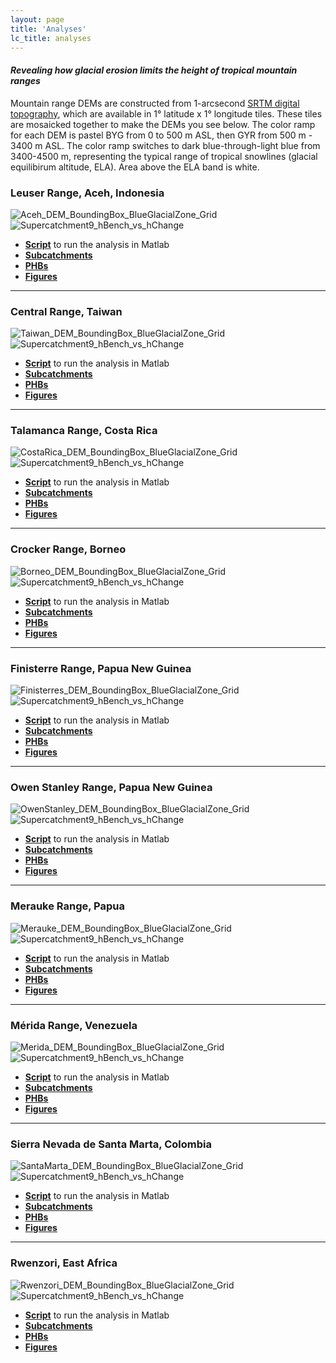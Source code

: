 ```yaml
---
layout: page
title: 'Analyses'
lc_title: analyses
---
```


#### *Revealing how glacial erosion limits the height of tropical mountain ranges*

Mountain range DEMs are constructed from  1-arcsecond [SRTM digital topography](https://mcunningham917.github.io/PHdoc/Data/), which are available in 1° latitude x 1° longitude tiles. These tiles are mosaicked together to make the DEMs you see below. The color ramp for each DEM is pastel BYG from 0 to 500 m ASL, then GYR from 500 m - 3400 m ASL. The color ramp switches to dark blue-through-light blue from 3400-4500 m, representing the typical range of tropical snowlines (glacial equilibirum altitude, ELA). Area above the ELA band is white.

### Leuser Range, Aceh, Indonesia

![Aceh_DEM_BoundingBox_BlueGlacialZone_Grid](https://raw.githubusercontent.com/mcunningham917/PHdata/master/Aceh/Maps/Aceh_DEM_BoundingBox_BlueGlacialZone_Grid.png)
![Supercatchment9_hBench_vs_hChange](https://raw.githubusercontent.com/mcunningham917/PHanalysis/master/Aceh/Figures/SupercatchmentPHBs/Supercatchment24_hBench_vs_hChange.png)

  * [**Script**](https://github.com/mcunningham917/PHanalysis/blob/master/Aceh.m) to run the analysis in Matlab
  * [**Subcatchments**](https://github.com/mcunningham917/PHanalysis/blob/master/Aceh/Subcatchments/25mStep)
  * [**PHBs**](https://github.com/mcunningham917/PHanalysis/tree/master/Aceh/PHBs/Cusum02_BenchLength3Steps/AllSupercatchmentsTxt) 
  * [**Figures**](https://github.com/mcunningham917/PHanalysis/blob/master/Aceh/Figures/SupercatchmentPHBs) 

___



### Central Range, Taiwan

![Taiwan_DEM_BoundingBox_BlueGlacialZone_Grid](https://raw.githubusercontent.com/mcunningham917/PHdata/master/Taiwan/Maps/Taiwan_DEM_BoundingBox_BlueGlacialZone_Grid.png)
![Supercatchment9_hBench_vs_hChange](https://raw.githubusercontent.com/mcunningham917/PHanalysis/master/Taiwan/Figures/SupercatchmentPHBs/Supercatchment29_hBench_vs_hChange.png)

  * [**Script**](https://github.com/mcunningham917/PHanalysis/blob/master/Taiwan.m) to run the analysis in Matlab
  * [**Subcatchments**](https://github.com/mcunningham917/PHanalysis/blob/master/Taiwan/Subcatchments/25mStep)
  * [**PHBs**](https://github.com/mcunningham917/PHanalysis/blob/master/Taiwan/PHBs/Cusum02_BenchLength3Steps/AllSupercatchments) 
  * [**Figures**](https://github.com/mcunningham917/PHanalysis/blob/master/Taiwan/Figures/SupercatchmentPHBs) 

___



### Talamanca Range, Costa Rica

![CostaRica_DEM_BoundingBox_BlueGlacialZone_Grid](https://raw.githubusercontent.com/mcunningham917/PHdata/master/CostaRica/Maps/CostaRica_DEM_BoundingBox_BlueGlacialZone_Grid.png)
![Supercatchment9_hBench_vs_hChange](https://raw.githubusercontent.com/mcunningham917/PHanalysis/master/CostaRica/Figures/SupercatchmentPHBs/Supercatchment9_hBench_vs_hChange.png)

  * [**Script**](https://github.com/mcunningham917/PHanalysis/blob/master/CostaRica.m) to run the analysis in Matlab
  * [**Subcatchments**](https://github.com/mcunningham917/PHanalysis/blob/master/CostaRica/Subcatchments/25mStep)
  * [**PHBs**](https://github.com/mcunningham917/PHanalysis/blob/master/CostaRica/PHBs/Cusum02_BenchLength3Steps/AllSupercatchmentsTxt) 
  * [**Figures**](https://github.com/mcunningham917/PHanalysis/blob/master/CostaRica/Figures/SupercatchmentPHBs) 

___




### Crocker Range, Borneo

![Borneo_DEM_BoundingBox_BlueGlacialZone_Grid](https://raw.githubusercontent.com/mcunningham917/PHdata/master/Borneo/Maps/Borneo_DEM_BoundingBox_BlueGlacialZone_Grid.png)
![Supercatchment9_hBench_vs_hChange](https://raw.githubusercontent.com/mcunningham917/PHanalysis/master/Borneo/Figures/SupercatchmentPHBs/Supercatchment18_hBench_vs_hChange.png)

  * [**Script**](https://github.com/mcunningham917/PHanalysis/blob/master/Borneo.m) to run the analysis in Matlab
  * [**Subcatchments**](https://github.com/mcunningham917/PHanalysis/blob/master/Borneo/Subcatchments/25mStep)
  * [**PHBs**](https://github.com/mcunningham917/PHanalysis/tree/master/Borneo/PHBs/Cusum02_BenchLength3Steps/AllSupercatchmentTxt) 
  * [**Figures**](https://github.com/mcunningham917/PHanalysis/blob/master/Borneo/Figures/SupercatchmentPHBs) 

___



### Finisterre Range, Papua New Guinea

![Finisterres_DEM_BoundingBox_BlueGlacialZone_Grid](https://raw.githubusercontent.com/mcunningham917/PHdata/master/Finisterres/Maps/Finisterres_DEM_BoundingBox_BlueGlacialZone_Grid.png)
![Supercatchment9_hBench_vs_hChange](https://raw.githubusercontent.com/mcunningham917/PHanalysis/master/Finisterres/Figures/SupercatchmentPHBs/Supercatchment33_hBench_vs_hChange.png)

  * [**Script**](https://github.com/mcunningham917/PHanalysis/blob/master/Finisterres.m) to run the analysis in Matlab
  * [**Subcatchments**](https://github.com/mcunningham917/PHanalysis/blob/master/Finisterres/Subcatchments/25mStep)
  * [**PHBs**](https://github.com/mcunningham917/PHanalysis/blob/master/Finisterres/PHBs/Cusum02_BenchLength3Steps/AllSupercatchmentsTxt) 
  * [**Figures**](https://github.com/mcunningham917/PHanalysis/blob/master/Finisterres/Figures/SupercatchmentPHBs) 

___



### Owen Stanley Range, Papua New Guinea

![OwenStanley_DEM_BoundingBox_BlueGlacialZone_Grid](https://raw.githubusercontent.com/mcunningham917/PHdata/master/OwenStanley/Maps/OwenStanley_DEM_BoundingBox_BlueGlacialZone_Grid.png)
![Supercatchment9_hBench_vs_hChange](https://raw.githubusercontent.com/mcunningham917/PHanalysis/master/OwenStanley/Figures/SupercatchmentPHBs/Supercatchment49_hBench_vs_hChange.png)

  * [**Script**](https://github.com/mcunningham917/PHanalysis/blob/master/OwenStanley.m) to run the analysis in Matlab
  * [**Subcatchments**](https://github.com/mcunningham917/PHanalysis/blob/master/OwenStanley/Subcatchments/25mStep)
  * [**PHBs**](https://github.com/mcunningham917/PHanalysis/blob/master/OwenStanley/PHBs/Cusum02_BenchLength3Steps/AllSupercatchmentsTxt) 
  * [**Figures**](https://github.com/mcunningham917/PHanalysis/blob/master/OwenStanley/Figures/SupercatchmentPHBs) 

___



### Merauke Range, Papua

![Merauke_DEM_BoundingBox_BlueGlacialZone_Grid](https://raw.githubusercontent.com/mcunningham917/PHdata/master/Merauke/Maps/Merauke_DEM_BoundingBox_BlueGlacialZone_Grid.png)
![Supercatchment9_hBench_vs_hChange](https://raw.githubusercontent.com/mcunningham917/PHanalysis/master/Merauke/Figures/SupercatchmentPHBs/Supercatchment26_hBench_vs_hChange.png)

  * [**Script**](https://github.com/mcunningham917/PHanalysis/blob/master/Merauke.m) to run the analysis in Matlab
  * [**Subcatchments**](https://github.com/mcunningham917/PHanalysis/blob/master/Merauke/Subcatchments/25mStep)
  * [**PHBs**](https://github.com/mcunningham917/PHanalysis/blob/master/Merauke/PHBs/Cusum02_BenchLength3Steps/AllSupercatchmentsTxt) 
  * [**Figures**](https://github.com/mcunningham917/PHanalysis/blob/master/Merauke/Figures/SupercatchmentPHBs) 

___



### Mérida Range, Venezuela

![Merida_DEM_BoundingBox_BlueGlacialZone_Grid](https://raw.githubusercontent.com/mcunningham917/PHdata/master/Merida/Maps/Merida_DEM_BoundingBox_BlueGlacialZone_Grid.png)
![Supercatchment9_hBench_vs_hChange](https://raw.githubusercontent.com/mcunningham917/PHanalysis/master/Merida/Figures/SupercatchmentPHBs/Supercatchment27_hBench_vs_hChange.png)

  * [**Script**](https://github.com/mcunningham917/PHanalysis/blob/master/Merida.m) to run the analysis in Matlab
  * [**Subcatchments**](https://github.com/mcunningham917/PHanalysis/blob/master/Merida/Subcatchments/25mStep)
  * [**PHBs**](https://github.com/mcunningham917/PHanalysis/blob/master/Merida/PHBs/Cusum02_BenchLength3Steps/AllSupercatchmentsTxt) 
  * [**Figures**](https://github.com/mcunningham917/PHanalysis/blob/master/Merida/Figures/SupercatchmentPHBs) 

___



### Sierra Nevada de Santa Marta, Colombia

![SantaMarta_DEM_BoundingBox_BlueGlacialZone_Grid](https://raw.githubusercontent.com/mcunningham917/PHdata/master/SantaMarta/Maps/SantaMarta_DEM_BoundingBox_BlueGlacialZone_Grid.png)
![Supercatchment9_hBench_vs_hChange](https://raw.githubusercontent.com/mcunningham917/PHanalysis/master/SantaMarta/Figures/SupercatchmentPHBs/Supercatchment9_hBench_vs_hChange.png)

  * [**Script**](https://github.com/mcunningham917/PHanalysis/blob/master/SantaMarta.m) to run the analysis in Matlab
  * [**Subcatchments**](https://github.com/mcunningham917/PHanalysis/blob/master/SantaMarta/Subcatchments/25mStep)
  * [**PHBs**](https://github.com/mcunningham917/PHanalysis/blob/master/SantaMarta/PHBs/Cusum02_BenchLength3Steps/AllSupercatchmentsTxt) 
  * [**Figures**](https://github.com/mcunningham917/PHanalysis/blob/master/SantaMarta/Figures/SupercatchmentPHBs) 

___



### Rwenzori, East Africa

![Rwenzori_DEM_BoundingBox_BlueGlacialZone_Grid](https://raw.githubusercontent.com/mcunningham917/PHdata/master/Rwenzori/Maps/Rwenzori_DEM_BoundingBox_BlueGlacialZone_Grid.png)
![Supercatchment9_hBench_vs_hChange](https://raw.githubusercontent.com/mcunningham917/PHanalysis/master/Rwenzori/Figures/SupercatchmentPHBs/Supercatchment6_hBench_vs_hChange.png)

  * [**Script**](https://github.com/mcunningham917/PHanalysis/blob/master/Rwenzori.m) to run the analysis in Matlab
  * [**Subcatchments**](https://github.com/mcunningham917/PHanalysis/blob/master/Rwenzori/Subcatchments/25mStep)
  * [**PHBs**](https://github.com/mcunningham917/PHanalysis/blob/master/Rwenzori/PHBs/Cusum02_BenchLength3Steps/AllSupercatchmentsTxt) 
  * [**Figures**](https://github.com/mcunningham917/PHanalysis/blob/master/Rwenzori/Figures/SupercatchmentPHBs) 

